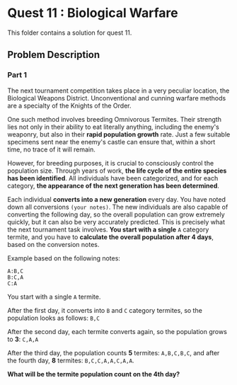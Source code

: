 # Quest 11 : Biological Warfare

This folder contains a solution for quest 11.

## Problem Description

### Part 1

The next tournament competition takes place in a very peculiar location, the Biological Weapons District. Unconventional and cunning warfare methods are a specialty of the Knights of the Order.

One such method involves breeding Omnivorous Termites. Their strength lies not only in their ability to eat literally anything, including the enemy's weaponry, but also in their **rapid population growth** rate. Just a few suitable specimens sent near the enemy's castle can ensure that, within a short time, no trace of it will remain.

However, for breeding purposes, it is crucial to consciously control the population size. Through years of work, **the life cycle of the entire species has been identified**. All individuals have been categorized, and for each category, **the appearance of the next generation has been determined**.

Each individual **converts into a new generation** every day. You have noted down all conversions `(your notes)`. The new individuals are also capable of converting the following day, so the overall population can grow extremely quickly, but it can also be very accurately predicted. This is precisely what the next tournament task involves. **You start with a single** `A` category termite, and you have to **calculate the overall population after 4 days**, based on the conversion notes.

Example based on the following notes:
```
A:B,C
B:C,A
C:A
```
You start with a single `A` termite.

After the first day, it converts into `B` and `C` category termites, so the population looks as follows: `B,C`

After the second day, each termite converts again, so the population grows to **3**: `C,A,A`

After the third day, the population counts **5** termites: `A,B,C,B,C`, and after the fourth day, **8** termites: `B,C,C,A,A,C,A,A`.

**What will be the termite population count on the 4th day?**